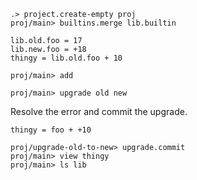 ```ucm:hide
.> project.create-empty proj
proj/main> builtins.merge lib.builtin
```

```unison
lib.old.foo = 17
lib.new.foo = +18
thingy = lib.old.foo + 10
```

```ucm
proj/main> add
```

```ucm:error
proj/main> upgrade old new
```

Resolve the error and commit the upgrade.

```unison
thingy = foo + +10
```

```ucm
proj/upgrade-old-to-new> upgrade.commit
proj/main> view thingy
proj/main> ls lib
```
